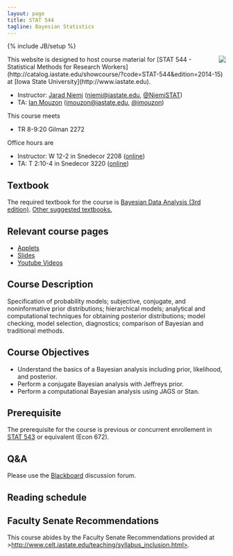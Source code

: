 ```yaml
---
layout: page
title: STAT 544
tagline: Bayesian Statistics
---
```

{% include JB/setup %}

<img src="http://upload.wikimedia.org/wikipedia/commons/thumb/e/ed/Bayes_icon.svg/200px-Bayes_icon.svg.png" align="right" />
This website is designed to host course material for [STAT 544 - Statistical Methods for Research Workers](http://catalog.iastate.edu/showcourse/?code=STAT-544&edition=2014-15) at [Iowa State University](http://www.iastate.edu).

- Instructor: [Jarad Niemi](http://jarad.me) (<niemi@iastate.edu>, [@NiemiSTAT](https://twitter.com/NiemiSTAT))
- TA: [Ian Mouzon](https://twitter.com/imouzon) (<imouzon@iastate.edu>, [@imouzon](https://twitter.com/imouzon))

This course meets

- TR 8-9:20 Gilman 2272

Office hours are

- Instructor: W 12-2 in Snedecor 2208 ([online](https://iastate.zoom.us/j/6333942508))
- TA: T 2:10-4 in Snedecor 3220 ([online](https://iastate.zoom.us/j/6672249203))

## Textbook

The required textbook for the course is [Bayesian Data Analysis (3rd edition)](http://www.amazon.com/gp/product/1439840954/ref=as_li_tl?ie=UTF8&camp=1789&creative=390957&creativeASIN=1439840954&linkCode=as2&tag=jarnieassprod-20&linkId=3HFCNUPX52YW2EVV). [Other suggested textbooks.](textbook.html)

## Relevant course pages

- [Applets](applets.html)
- [Slides](slides)
- [Youtube Videos](https://www.youtube.com/playlist?list=PLFHD4aOUZFp0Xhzd5j1nWnExD54xJfnJX)

## Course Description

Specification of probability models; subjective, conjugate, and noninformative prior distributions; hierarchical models; analytical and computational techniques for obtaining posterior distributions; model checking, model selection, diagnostics; comparison of Bayesian and traditional methods. 

## Course Objectives

- Understand the basics of a Bayesian analysis including prior, likelihood, and posterior. 
- Perform a conjugate Bayesian analysis with Jeffreys prior.
- Perform a computational Bayesian analysis using JAGS or Stan.

## Prerequisite

The prerequisite for the course is previous or concurrent enrollement in [STAT 543](http://catalog.iastate.edu/showcourse/?code=STAT-543&edition=2014-15) or equivalent (Econ 672). 


## Q&A

Please use the [Blackboard](http://bb.its.iastate.edu/) discussion forum. 

## Reading schedule



## Faculty Senate Recommendations

This course abides by the Faculty Senate Recommendations provided at >http://www.celt.iastate.edu/teaching/syllabus_inclusion.html>.

